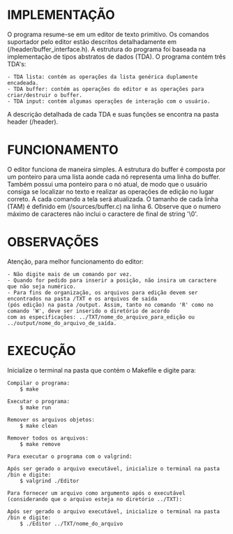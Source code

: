 # IMPLEMENTAÇÃO

O programa resume-se em um editor de texto primitivo. Os comandos suportador pelo editor estão descritos detalhadamente em (/header/buffer_interface.h). 
A estrutura do programa foi baseada na implementação de tipos abstratos de dados (TDA). O programa contém três TDA's:

	- TDA lista: contém as operações da lista genérica duplamente encadeada. 
	- TDA buffer: contém as operações do editor e as operações para criar/destruir o buffer.
	- TDA input: contém algumas operações de interação com o usuário.
	
A descrição detalhada de cada TDA e suas funções se encontra na pasta header (/header).

# FUNCIONAMENTO

O editor funciona de maneira simples. A estrutura do buffer é composta por um ponteiro para uma lista aonde cada
nó representa uma linha do buffer. Também possui uma ponteiro para o nó atual, de modo que o usuário consiga se localizar
no texto e realizar as operações de edição no lugar correto. A cada comando a tela será atualizada.
O tamanho de cada linha (TAM) é definido em (/sources/buffer.c) na linha 6. Observe que o numero máximo de 
caracteres não inclui o caractere de final de string '\0'.

# OBSERVAÇÕES

Atenção, para melhor funcionamento do editor:

	- Não digite mais de um comando por vez.
	- Quando for pedido para inserir a posição, não insira um caractere que não seja numérico. 
	- Para fins de organização, os arquivos para edição devem ser encontrados na pasta /TXT e os arquivos de saída
    (pós edição) na pasta /output. Assim, tanto no comando 'R' como no comando 'W', deve ser inserido o diretório de acordo
    com as especificações: ../TXT/nome_do_arquivo_para_edição ou ../output/nome_do_arquivo_de_saída.



# EXECUÇÃO

Inicialize o terminal na pasta que contém o Makefile e digite para:

	Compilar o programa:
		$ make

	Executar o programa:
		$ make run

	Remover os arquivos objetos:
		$ make clean

	Remover todos os arquivos:
		$ make remove

	Para executar o programa com o valgrind:

	Após ser gerado o arquivo executável, inicialize o terminal na pasta /bin e digite:
		$ valgrind ./Editor
		
	Para fornecer um arquivo como argumento após o executável (considerando que o arquivo esteja no diretório ../TXT):
	
	Após ser gerado o arquivo executável, inicialize o terminal na pasta /bin e digite:
		$ ./Editor ../TXT/nome_do_arquivo
